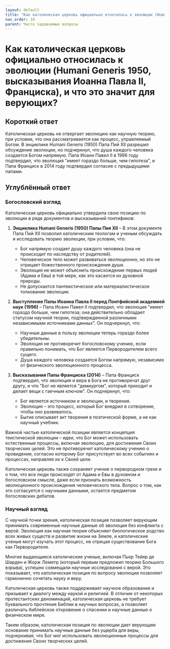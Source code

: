 ```yaml
---
layout: default
title: "Как католическая церковь официально относилась к эволюции (Humani Generis 1950, высказывания Иоанна Павла II, Франциска), и что это значит для верующих?"
nav_order: 10
parent: Часто задаваемые вопросы
---
```


# Как католическая церковь официально относилась к эволюции (Humani Generis 1950, высказывания Иоанна Павла II, Франциска), и что это значит для верующих?

## Короткий ответ

Католическая церковь не отвергает эволюцию как научную теорию, при условии, что она рассматривается как процесс, управляемый Богом. В энциклике Humani Generis (1950) Папа Пий XII разрешил обсуждение эволюции, но подчеркнул, что душа каждого человека создается Богом напрямую. Папа Иоанн Павел II в 1996 году подтвердил, что эволюция "имеет гораздо больше, чем гипотеза", и Папа Франциск в 2014 году подтвердил согласие с предыдущими папами.

## Углублённый ответ

### Богословский взгляд

Католическая церковь официально утвердила свою позицию по эволюции в ряде документов и высказываний понтификов:

1. **Энциклика Humani Generis (1950) Папы Пия XII** – В этом документе Папа Пий XII позволил католическим теологам и ученым обсуждать и исследовать теорию эволюции, при условии, что:
   - Бог напрямую создает душу каждого человека (она не происходит по наследству от родителей).
   - Человеческое тело может развиваться эволюционно, но это не отрицает божественного происхождения души.
   - Эволюция не может объяснить происхождение первых людей (Адама и Евы) в той мере, как это касается их духовной природы.
   - Не допускается пантеистическое или материалистическое толкование эволюции.

2. **Выступление Папы Иоанна Павла II перед Понтфийской академией наук (1996)** – Папа Иоанн Павел II подтвердил, что эволюция "имеет гораздо больше, чем гипотеза; она действительно обладает статусом научной теории, подтвержденной различными независимыми источниками данных". Он подчеркнул, что:
   - Научные данные в пользу эволюции теперь гораздо более убедительны.
   - Эволюция не противоречит богословскому учению, если правильно понимать, что Бог является Первородителем всего сущего.
   - Душа каждого человека создается Богом напрямую, независимо от физического эволюционного процесса.

3. **Высказывания Папы Франциска (2014)** – Папа Франциск подтвердил, что эволюция и вера в Бога не противоречат друг другу, и что "Бог не является "демиургом", который приходит и делает вещи с гаечным ключом". Он подчеркнул, что:
   - Бог является источником и эволюции, и творения.
   - Эволюция – это процесс, который Бог внедрил в сотворение, чтобы оно развивалось.
   - Бытие описывает акт творения в поэтической форме, а не как научный учебник.

Важной частью католической позиции является концепция теистической эволюции – идеи, что Бог может использовать естественные процессы, включая эволюцию, для достижения Своих творческих целей. Это не противоречит католическому учению о провидении, согласно которому Бог присутствует во всех событиях и процессах, направляя их к Своей цели.

Католическая церковь также сохраняет учение о первородном грехе и о том, что все люди происходят от Адама и Евы в духовном и богословском смысле, даже если признать возможность эволюционного происхождения человеческого тела. Вопрос о том, как это согласуется с научными данными, остается предметом богословских дебатов.

### Научный взгляд

С научной точки зрения, католическая позиция позволяет верующим принимать современные научные данные об эволюции без конфликта с верой. Эволюция как научная теория объясняет биологическое родство всех живых существ и развитие жизни на Земле, и католические ученые могут изучать этот процесс, не отрицая существование Бога как Первородителя.

Многие выдающиеся католические ученые, включая Пьер Тейяр де Шарден и Жорж Леметр (который первым предложил теорию Большого взрыва), успешно совмещали научные исследования с верой. Это показывает, что католическая позиция по вопросу эволюции позволяет гармонично сочетать науку и веру.

Католическая церковь также поддерживает научное образование и призывает к диалогу между наукой и религией. В отличие от некоторых протестантских деноминаций, католическая церковь не требует буквального прочтения Библии в научных вопросах, а позволяет различать библейское откровение о спасении и научные данные о физическом мире.

Таким образом, католическая позиция по эволюции дает верующим основание принимать научные данные без ущерба для веры, подчеркивая, что Бог мог использовать эволюционные процессы для достижения Своих творческих целей.